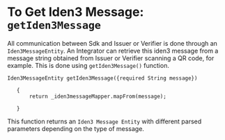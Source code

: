 # To Get Iden3 Message: `getIden3Message` 
 
All communication between Sdk and Issuer or Verifier is done through an `Iden3MessageEntity`. An Integrator can retrieve this iden3 message from a message string obtained from Issuer or Verifier scanning a QR code, for example. This is done using `getIden3Message()` function.
 
```
Iden3MessageEntity getIden3Message({required String message})
 
   {
       return _iden3messageMapper.mapFrom(message);
 
   }
```
This function returns an `Iden3 Message Entity` with different parsed parameters depending on the type of message.